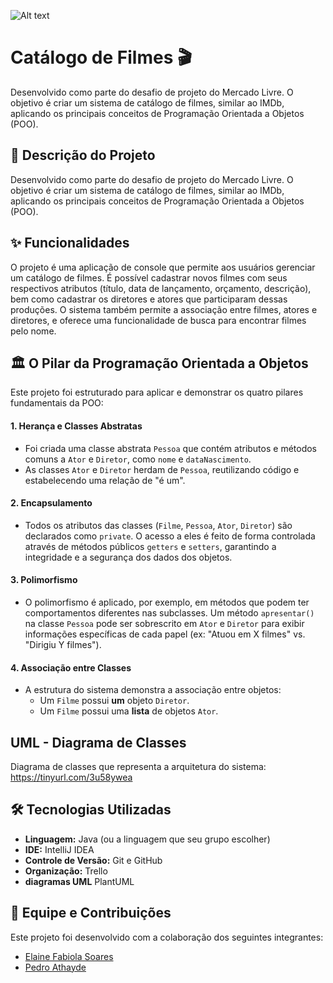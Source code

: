![Alt text](https://ada-strapi-production.s3.sa-east-1.amazonaws.com/Thumb_Metatag_1c7d5326d2.jpg)

# Catálogo de Filmes 🎬

Desenvolvido como parte do desafio de projeto do Mercado Livre. O objetivo é criar um sistema de catálogo de filmes, similar ao IMDb, aplicando os principais conceitos de Programação Orientada a Objetos (POO).

## 📝 Descrição do Projeto

Desenvolvido como parte do desafio de projeto do Mercado Livre. O objetivo é criar um sistema de catálogo de filmes, similar ao IMDb, aplicando os principais conceitos de Programação Orientada a Objetos (POO).

## ✨ Funcionalidades

O projeto é uma aplicação de console que permite aos usuários gerenciar um catálogo de filmes. É possível cadastrar novos filmes com seus respectivos atributos (título, data de lançamento, orçamento, descrição), bem como cadastrar os diretores e atores que participaram dessas produções. O sistema também permite a associação entre filmes, atores e diretores, e oferece uma funcionalidade de busca para encontrar filmes pelo nome.

## 🏛️ O Pilar da Programação Orientada a Objetos

Este projeto foi estruturado para aplicar e demonstrar os quatro pilares fundamentais da POO:

#### 1\. **Herança e Classes Abstratas**

  - Foi criada uma classe abstrata `Pessoa` que contém atributos e métodos comuns a `Ator` e `Diretor`, como `nome` e `dataNascimento`.
  - As classes `Ator` e `Diretor` herdam de `Pessoa`, reutilizando código e estabelecendo uma relação de "é um".

#### 2\. **Encapsulamento**

  - Todos os atributos das classes (`Filme`, `Pessoa`, `Ator`, `Diretor`) são declarados como `private`. O acesso a eles é feito de forma controlada através de métodos públicos `getters` e `setters`, garantindo a integridade e a segurança dos dados dos objetos.

#### 3\. **Polimorfismo**

  - O polimorfismo é aplicado, por exemplo, em métodos que podem ter comportamentos diferentes nas subclasses. Um método `apresentar()` na classe `Pessoa` pode ser sobrescrito em `Ator` e `Diretor` para exibir informações específicas de cada papel (ex: "Atuou em X filmes" vs. "Dirigiu Y filmes").

#### 4\. **Associação entre Classes**

  - A estrutura do sistema demonstra a associação entre objetos:
      - Um `Filme` possui **um** objeto `Diretor`.
      - Um `Filme` possui uma **lista** de objetos `Ator`.

## UML - Diagrama de Classes

Diagrama de classes que representa a arquitetura do sistema:
https://tinyurl.com/3u58ywea

## 🛠️ Tecnologias Utilizadas

  - **Linguagem:** Java (ou a linguagem que seu grupo escolher)
  - **IDE:** IntelliJ IDEA
  - **Controle de Versão:** Git e GitHub
  - **Organização:** Trello
  - **diagramas UML** PlantUML


## 👥 Equipe e Contribuições

Este projeto foi desenvolvido com a colaboração dos seguintes integrantes:
  - [Elaine Fabiola Soares](https://github.com/elainefabiola)
  - [Pedro Athayde](https://github.com/PedroLVA)







